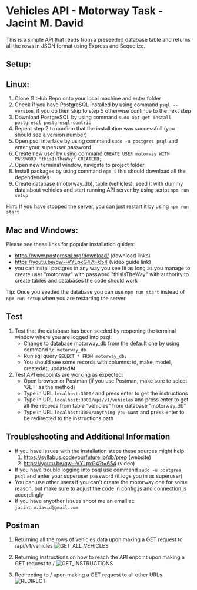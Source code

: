 # Vehicles API - Motorway Task - Jacint M. David
This is a simple API that reads from a preseeded database table and returns all the rows in JSON format using Express and Sequelize.

## Setup:

## Linux:

1. Clone GitHub Repo onto your local machine and enter folder
2. Check if you have PostgreSQL installed by using command ```psql --version```, if you do then skip to step 5 otherwise continue to the next step
3. Download PostgreSQL by using command ```sudo apt-get install postgresql postgresql-contrib```
4. Repeat step 2 to confirm that the installation was successfull (you should see a version number)
5. Open psql interface by using command ```sudo -u postgres psql``` and enter your superuser password
6. Create new user by using command ```CREATE USER motorway WITH PASSWORD 'thisIsTheWay' CREATEDB;``` 
8. Open new terminal window, navigate to project folder
9. Install packages by using command ```npm i``` this should download all the dependencies
10. Create database (motorway_db), table (vehicles), seed it with dummy data about vehicles and start running API server by using script ```npm run setup```

Hint: If you have stopped the server, you can just restart it by using ```npm run start```


## Mac and Windows:
Please see these links for popular installation guides:
- https://www.postgresql.org/download/ (download links) 
- https://youtu.be/qw--VYLpxG4?t=654 (video guide link)
- you can install postgres in any way you see fit as long as you manage to create user "motorway" with password "thisIsTheWay" with authority to create tables and databases the code should work

Tip: Once you seeded the database you can use ```npm run start``` instead of ```npm run setup``` when you are restarting the server

## Test
1. Test that the database has been seeded by reopening the terminal window where you are logged into psql:
    - Change to database motorway_db from the default one by using command ```\c motorway_db```
    - Run sql query ```SELECT * FROM motorway_db;```
    - You should see some records with columns: id, make, model, createdAt, updatedAt
2. Test API endpoints are working as expected:
    - Open browser or Postman (if you use Postman, make sure to select 'GET' as the method)
    - Type in URL ```localhost:3000/``` and press enter to get the instructions
    - Type in URL ```localhost:3000/api/v1/vehicles``` and press enter to get all the records from table "vehicles" from database "motorway_db"
    - Type in URL ```localhost:3000/anything-you-want``` and press enter to be redirected to the instructions path

## Troubleshooting and Additional Information
- If you have issues with the installation steps these sources might help:
    1. https://syllabus.codeyourfuture.io/db/prep (website)
    2. https://youtu.be/qw--VYLpxG4?t=654 (video)
- If you have trouble logging into psql use command ```sudo -u postgres psql``` and enter your superuser password (it logs you in as superuser)
- You can use other users if you can't create the motorway one for some reason, but make sure to adjust the code in config.js and connection.js accordingly
- If you have anyother issues shoot me an email at: ```jacint.m.david@gmail.com```  


## Postman

1. Returning all the rows of vehicles data upon making a GET request to /api/v1/vehicles
![GET_ALL_VEHICLES](https://user-images.githubusercontent.com/89414746/169159660-a1551cf2-e718-4dd1-a539-db0f88b4c6cc.png)

2. Returning instructions on how to reach the API enpoint upon making a GET request to /
![GET_INSTRUCTIONS](https://user-images.githubusercontent.com/89414746/169160045-65beb9fc-f71a-404b-b83c-0d0a12e25817.png)

3. Redirecting to / upon making a GET request to all other URLs
![REDIRECT](https://user-images.githubusercontent.com/89414746/169160162-1c226944-6bbf-45ec-8f7a-03939b669023.png)
